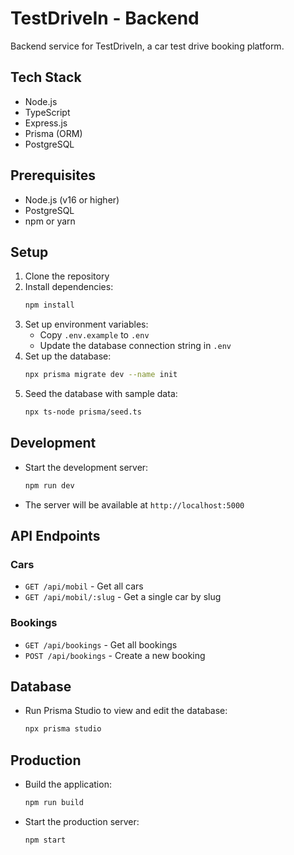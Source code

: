 # TestDriveIn - Backend

Backend service for TestDriveIn, a car test drive booking platform.

## Tech Stack

- Node.js
- TypeScript
- Express.js
- Prisma (ORM)
- PostgreSQL

## Prerequisites

- Node.js (v16 or higher)
- PostgreSQL
- npm or yarn

## Setup

1. Clone the repository
2. Install dependencies:
   ```bash
   npm install
   ```
3. Set up environment variables:
   - Copy `.env.example` to `.env`
   - Update the database connection string in `.env`
4. Set up the database:
   ```bash
   npx prisma migrate dev --name init
   ```
5. Seed the database with sample data:
   ```bash
   npx ts-node prisma/seed.ts
   ```

## Development

- Start the development server:
  ```bash
  npm run dev
  ```
- The server will be available at `http://localhost:5000`

## API Endpoints

### Cars
- `GET /api/mobil` - Get all cars
- `GET /api/mobil/:slug` - Get a single car by slug

### Bookings
- `GET /api/bookings` - Get all bookings
- `POST /api/bookings` - Create a new booking

## Database

- Run Prisma Studio to view and edit the database:
  ```bash
  npx prisma studio
  ```

## Production

- Build the application:
  ```bash
  npm run build
  ```
- Start the production server:
  ```bash
  npm start
  ```

